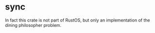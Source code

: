 # sync
In fact this crate is not part of RustOS, but only an implementation of the
dining philosopher problem.
